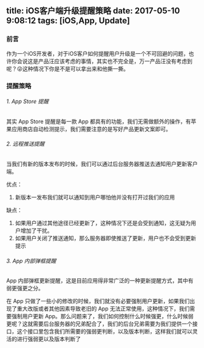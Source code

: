 title: iOS客户端升级提醒策略
date: 2017-05-10 9:08:12
tags: [iOS,App, Update]
---

### 前言
作为一个iOS开发者，对于iOS客户如何提醒用户升级是一个不可回避的问题，也许你会说这是产品汪应该考虑的事情，其实也不完全是，万一产品汪没有考虑到呢？😜这种情况下你是不是可以拿出来和他撕一撕。
 <!-- more -->
### 提醒策略
###### 1. App Store 提醒
其实 App Store 提醒是每一款 App 都具有的功能，我们无需做额外的操作，有苹果应用商店自动检测提示，我们需要注意的是写好产品更新文案即可。
###### 2. 远程推送提醒
当我们有新的版本发布的时候，我们可以通过后台服务器推送去通知用户更新客户端。

优点：
1. 新版本一发布我们就可以通知到用户哪怕他并没有打开过我们的应用

缺点：
1. 如果用户通过其他途径已经更新了，这种情况下还是会受到通知，这无疑为用户增加了干扰。
2. 如果用户关闭了推送通知，那么服务器即使推送了更新，用户也不会受到更新提示

###### 3. App 内部弹框提醒
App 内部弹框更新提醒，这是目前应用得非常广泛的一种更新提醒方式，其中有弱更强更之分。

在 App 只做了一些小的修改的时候，我们就没有必要强制用户更新，如果我们出现了重大改版或者其他因素导致老旧的 App 无法正常使用，这种情况下，我们需要强制用户更新 App。那么问题来了，我们如何控制什么时候强更，什么时候弱更呢？这就需要后台服务器的兄弟配合了，我们的后台兄弟需要为我们提供一个接口，这个接口里包含我们所需要的强弱更判断，以及版本判断，这样我们就可以灵活的进行强弱更以及版本判断了
